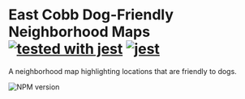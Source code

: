 # East Cobb Dog-Friendly Neighborhood Maps  [![tested with jest](https://img.shields.io/badge/tested_with-jest-99424f.svg)](https://github.com/facebook/jest) [![jest](https://jestjs.io/img/jest-badge.svg)](https://github.com/facebook/jest)
A neighborhood map highlighting locations that are friendly to dogs.

<img src="https://camo.githubusercontent.com/f096572a7f41f541ec725d34815c345ffed6cd40/68747470733a2f2f696d672e736869656c64732e696f2f6e706d2f762f7675652d6769746875622d62616467652e7376673f7374796c653d666c6174" alt="NPM version" data-canonical-src="https://img.shields.io/npm/v/vue-github-badge.svg?style=flat" style="max-width:100%;">
